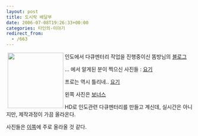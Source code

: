 ```yaml
---
layout: post
title: 도시락 배달부
date: 2006-07-08T19:26:33+00:00
categories: 타인의-이야기
redirect_from:
  - /663
---
```


<img src=http://img.hani.co.kr/section-kisa/2006/05/30/021027000120060530612_86.jpg width=150 align=left hspace=4>

인도에서 다큐멘터리 작업을 진행중이신 &#46624;방님의 <a href="http://blog.naver.com/report25/150006233825" target=bb>블로그</a>

... 에서 알게된 분이 찍으신 사진들 : <a href=http://blog.empas.com/rainmaker10/14531609 target=bb>요기</a>

프로는 역시 틀리네.. <a href=http://blog.empas.com/rainmaker10/14169846 target=bb>요기</a>

왼쪽 사진은 <a href=http://blog.naver.com/report25/150004653525 target=bb>보너스</a>

HD로 인도관련 다큐멘터리를 만들고 계신데, 실시간은 아니지만, 제작과정이 가끔 올라온다.

사진들은 <a href=http://ravenclow.egloos.com/ target=bb>이쪽</a>에 주로 올라올 것 같다.
